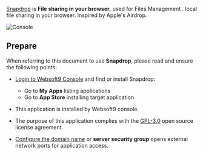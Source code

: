 [Snapdrop](https://snapdrop.net/) is **File sharing in your browser**, used for Files Management . local file sharing in your browser. Inspired by Apple's Airdrop.


![Console](https://libs.websoft9.com/Websoft9/DocsPicture/zh/snapdrop/snapdrop-gui-websoft9.png)


## Prepare

When referring to this document to use **Snapdrop**, please read and ensure the following points:

- [Login to Websoft9 Console](./login-console) and find or install Snapdrop:
  - Go to **My Apps** listing applications 
  - Go to **App Store** installing target application

- This application is installed by Websoft9 console.


- The purpose of this application complies with the [GPL-3.0](https://opensource.org/licenses/GPL-3.0) open source license agreement.


- [Configure the domain name](./domain-set) or **server security group** opens external network ports for application access.